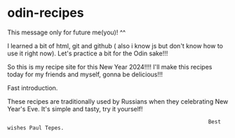 # odin-recipes
This message only for future me(you)! ^^

I learned a bit of html, git and github ( also i know js but don't know how to use it right now). 
Let's practice a bit for the Odin sake!!!

So this is my recipe site for this New Year 2024!!!!
I'll make this recipes today for my friends and myself, gonna be delicious!!!

Fast introduction.

These recipes are traditionally used by Russians when they celebrating New Year's Eve.
It's simple and tasty, try it yourself!


                                                                    
                                                                    Best wishes Paul Tepes.